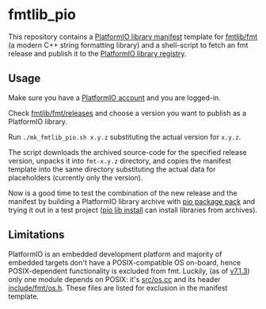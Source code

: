 # fmtlib_pio

This repository contains a [PlatformIO library manifest](https://docs.platformio.org/en/latest//librarymanager/config.html) template for [fmtlib/fmt](https://github.com/fmtlib/fmt) (a modern C++ string formatting library) and a shell-script to fetch an fmt release and publish it to the [PlatformIO library registry](https://platformio.org/lib).

## Usage

Make sure you have a [PlatformIO account](https://docs.platformio.org/en/latest//plus/pio-account.html) and you are logged-in.

Check [fmtlib/fmt/releases](https://github.com/fmtlib/fmt/releases) and choose a version you want to publish as a PlatformIO library.

Run `./mk_fmtlib_pio.sh x.y.z` substituting the actual version for `x.y.z`.

The script downloads the archived source-code for the specified release version, unpacks it into `fmt-x.y.z` directory, and copies the manifest template into the same directory substituting the actual data for placeholders (currently only the version).

Now is a good time to test the combination of the new release and the manifest by building a PlatformIO library archive with [pio package pack](https://docs.platformio.org/en/latest//core/userguide/package/cmd_pack.html) and trying it out in a test project ([pio lib install](https://docs.platformio.org/en/latest/core/userguide/lib/cmd_install.html) can install libraries from archives).

## Limitations

PlatformIO is an embedded development platform and majority of embedded targets don't have a POSIX-compatible OS on-board, hence POSIX-dependent functionality is excluded from fmt. Luckily, (as of [v7.1.3](https://github.com/fmtlib/fmt/releases/tag/7.1.3)) only one module depends on POSIX: it's [src/os.cc](https://github.com/fmtlib/fmt/blob/7bdf0628b1276379886c7f6dda2cef2b3b374f0b/src/os.cc) and its header [include/fmt/os.h](https://github.com/fmtlib/fmt/blob/7bdf0628b1276379886c7f6dda2cef2b3b374f0b/include/fmt/os.h). These files are listed for exclusion in the manifest template.